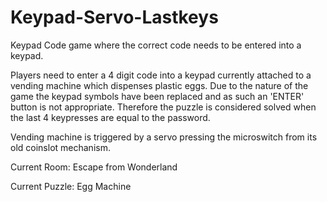 # Keypad-Servo-Lastkeys

Keypad Code game where the correct code needs to be entered into a keypad.

Players need to enter a 4 digit code into a keypad currently attached to a vending machine which dispenses plastic eggs. Due to the nature of the game the keypad symbols have been replaced and as such an 'ENTER' button is not appropriate. Therefore the puzzle is considered solved when the last 4 keypresses are equal to the password.

Vending machine is triggered by a servo pressing the microswitch from its old coinslot mechanism.

Current Room: Escape from Wonderland

Current Puzzle: Egg Machine
